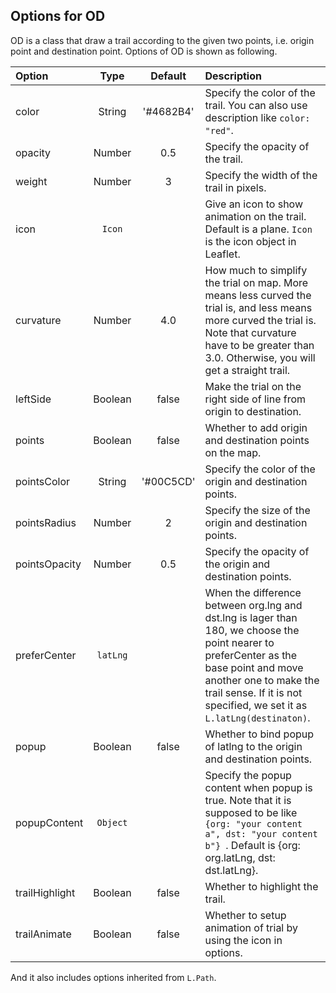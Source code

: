 ## Options for OD

OD is a class that draw a trail according to the given two points, i.e. origin point and destination point. Options of OD is shown as following. 

| Option | Type | Default | Description |
| :----- | :---:| :-----: | :---------  |
| color  | String | '#4682B4' | Specify the color of the trail. You can also use description like `color: "red"`. |
| opacity | Number | 0.5    | Specify the opacity of the trail. |
| weight  | Number | 3      | Specify the width of the trail in pixels. |
| icon    | `Icon` |        | Give an icon to show animation on the trail. Default is a plane. `Icon` is the icon object in Leaflet. |
| curvature | Number | 4.0  | How much to simplify the trial on map. More means less curved the trial is, and less means more curved the trial is. Note that curvature have to be greater than 3.0. Otherwise, you will get a straight trail. |
| leftSide | Boolean | false | Make the trial on the right side of line from origin to destination. |
| points  | Boolean  | false | Whether to add origin and destination points on the map. |
| pointsColor | String | '#00C5CD' | Specify the color of the origin and destination points.
| pointsRadius | Number | 2     | Specify the size of the origin and destination points. |
| pointsOpacity | Number | 0.5 | Specify the opacity of the origin and destination points. |
|   preferCenter | `latLng` | |  When the difference between org.lng and dst.lng is lager than 180, we choose the point nearer to preferCenter as the base point and move another one to make the trail sense. If it is not specified, we set it as  `L.latLng(destinaton)`. |
| popup     | Boolean   | false     | Whether to bind popup of latlng to the origin and destination points. |
| popupContent | `Object` |   |  Specify the popup content when popup is true. Note that it is supposed to be like `{org: "your content a", dst: "your content b"} `. Default is {org: org.latLng, dst: dst.latLng}. |
| trailHighlight | Boolean | false | Whether to highlight the trail. |
| trailAnimate | Boolean | false | Whether to setup animation of trial by using the icon in options. |

And it also includes options inherited from `L.Path`.
